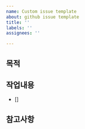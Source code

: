 ```yaml
---
name: Custom issue template
about: github issue template
title: ''
labels: ''
assignees: ''

---
```


## 목적
>
## 작업내용
- []
## 참고사항
